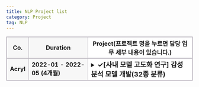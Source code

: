 ```yaml
---
title: NLP Project list
category: Project
tag: NLP
---
```


<html>
  <head>
    <style type="text/css">
      .line{border-bottom: 1px solid #BDB8C1;}
      .line2{border-bottom: 2px solid #BDB8C1;}
      .line3{border-bottom: 1px solid #BDB8C1; background-color: #F7F7F7;}
      .line4{border-bottom: 2px solid #BDB8C1; background-color: #F7F7F7;}
      table, th, td {
         border:1px solid #BDB8C1;
         background-color: #FFFFFF;
       }
    </style>
   </head>
   <body>
     <table style="border-collapse:collapse">
       <tr>
         <th class="line4" bgcolor="#F8F7F9">Co.</th>
         <th class="line4" bgcolor="#F8F7F9">Duration</th>
         <th class="line2">Project(프로젝트 명을 누르면 담당 업무 세부 내용이 있습니다.)</th>
       </tr>
       <tr>
         <td class="line3"><strong>Acryl</strong></td>
         <td class="line3"><strong>2022-01 - 2022-05 (4개월)</strong></td>
         <td class="line">
           <details>
            <summary><b><font size=4>&#10003;[사내 모델 고도화 연구] 감성 분석 모델 개발(32종 분류)</font></b></summary>
                <div markdown="1">
                    <li>- 담당 업무: </li>
                        <li>1) 한국어 감성 class 선정</li>
                        <li>2) 데이터 수집</li>
                        <li>3) 감성 분류 모델 개발</li>
                  <li></li>
                    <li>- 사용 기술: </li>
                        <li>1) 한국어 감성 분석 및 감정 표현 분류와 관련된 언어학 지식</li>
                        <li>2) NLP-classifiacation model 개발 기술</li>
                  <li></li>
                    <li>- 개발 언어: python (framework: pytorch)</li>
                  <li></li>
                    <li>- 수행 업무 요약:</li>
                        <li>한국어 감성 분석 및 감정 표현 분류와 관련된 언어학 지식을 활용하여 34종, 8종의 한국어 감성 분류 모델을 개발하였습니다. 34종, 8종 감성 분류 모델은 각각 f1-score 78, 84로 종료 되었으며 해당 모델은 현재 우울증 판별 사업, 아동 돌보미 봇 사업, 역사 인물 복원 사업 등 다양한 사업에 활용되고 있습니다. </li>
                  <li></li>
                    <li>- 개발물 산출 기여도: 100%</li>
                </div>
            </details>
         </td>
       </tr>
   </table>
 </body>
</html>




